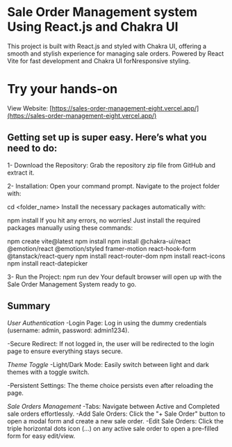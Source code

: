# Sale Order Management system Using React.js and Chakra UI
This project is built with React.js and styled with Chakra UI, offering a smooth and stylish experience for managing sale orders.
Powered by React Vite for fast development and Chakra UI forNresponsive styling.

# Try your hands-on 
View Website: [https://sales-order-management-eight.vercel.app/](https://sales-order-management-eight.vercel.app/)

## Getting set up is super easy. Here’s what you need to do:

1- Download the Repository: Grab the repository zip file from GitHub and extract it.

2- Installation: Open your command prompt.
   Navigate to the project folder with:
   
   cd <folder_name>
Install the necessary packages automatically with:

   npm install
If you hit any errors, no worries! Just install the required packages manually using these commands:

   npm create vite@latest
   npm install
   npm install @chakra-ui/react @emotion/react @emotion/styled framer-motion react-hook-form @tanstack/react-query
   npm install react-router-dom
   npm install react-icons
   npm install react-datepicker
   
3- Run the Project:
   npm run dev
Your default browser will open up with the Sale Order Management System ready to go.

## Summary 
*User Authentication*
-Login Page: Log in using the dummy credentials (username: admin, password: admin1234). 

-Secure Redirect: If not logged in, the user will be redirected to the login page to ensure everything stays secure.

*Theme Toggle*
-Light/Dark Mode: Easily switch between light and dark themes with a toggle switch.

-Persistent Settings: The theme choice persists even after reloading the page.

*Sale Orders Management*
-Tabs: Navigate between Active and Completed sale orders effortlessly.
-Add Sale Orders: Click the "+ Sale Order" button to open a modal form and create a new sale order.
-Edit Sale Orders: Click the triple horizontal dots icon (...) on any active sale order to open a pre-filled form for easy edit/view.
